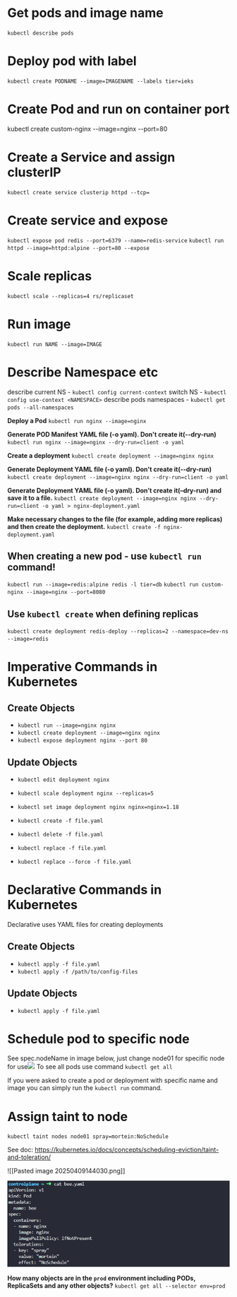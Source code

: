 # Get pods and image name
``kubectl describe pods``

# Deploy pod with label
`kubectl create PODNAME --image=IMAGENAME --labels tier=ieks`

# Create Pod and run on container port
kubectl create custom-nginx --image=nginx --port=80

# Create a Service and assign clusterIP
`kubectl create service clusterip httpd --tcp=`

# Create service and expose
`kubectl expose pod redis --port=6379 --name=redis-service`
`kubectl run httpd --image=httpd:alpine --port=80 --expose`

# Scale replicas
`kubectl scale --replicas=4 rs/replicaset`

# Run image
`kubectl run NAME --image=IMAGE `

# Describe Namespace etc
describe current NS - `kubectl config current-context`
switch NS - `kubectl config use-context <NAMESPACE>`
describe pods namespaces - `kubectl get pods --all-namespaces`

**Deploy a Pod**
`kubectl run nginx --image=nginx`

**Generate POD Manifest YAML file (-o yaml). Don't create it(--dry-run)**
`kubectl run nginx --image=nginx --dry-run=client -o yaml`

**Create a deployment**
`kubectl create deployment --image=nginx nginx`

**Generate Deployment YAML file (-o yaml). Don't create it(--dry-run)**
`kubectl create deployment --image=nginx nginx --dry-run=client -o yaml`

**Generate Deployment YAML file (-o yaml). Don’t create it(–dry-run) and save it to a file.**
`kubectl create deployment --image=nginx nginx --dry-run=client -o yaml > nginx-deployment.yaml`

**Make necessary changes to the file (for example, adding more replicas) and then create the deployment.**
`kubectl create -f nginx-deployment.yaml`

## When creating a new pod - use `kubectl run` command!
`kubectl run --image=redis:alpine redis -l tier=db`
`kubectl run custom-nginx --image=nginx --port=8080`

## Use `kubectl create` when defining replicas
`kubectl create deployment redis-deploy --replicas=2 --namespace=dev-ns --image=redis`

# Imperative Commands in Kubernetes

## Create Objects
- `kubectl run --image=nginx nginx`
- `kubectl create deployment --image=nginx nginx`
- `kubectl expose deployment nginx --port 80`

## Update Objects
- `kubectl edit deployment nginx`
- `kubectl scale deployment nginx --replicas=5`
- `kubectl set image deployment nginx nginx=nginx=1.18`

- `kubectl create -f file.yaml`
- `kubectl delete -f file.yaml`
- `kubectl replace -f file.yaml`
- `kubectl replace --force -f file.yaml`

# Declarative Commands in Kubernetes
Declarative uses YAML files for creating deployments
## Create Objects
- `kubectl apply -f file.yaml`
- `kubectl apply -f /path/to/config-files`

## Update Objects
- `kubectl apply -f file.yaml`

# Schedule pod to specific node
See spec.nodeName in image below, just change node01 for specific node for use![](Pasted%20image%2020250409135809.png)
To see all pods use command `kubectl get all`

If you were asked to create a pod or deployment with specific name and image you can simply run the `kubectl run` command.


# Assign taint to node
`kubectl taint nodes node01 spray=mortein:NoSchedule`

See doc: https://kubernetes.io/docs/concepts/scheduling-eviction/taint-and-toleration/

![[Pasted image 20250409144030.png]]

![](attachments/Pasted%20image%2020250409144030.png)


**How many objects are in the `prod` environment including PODs, ReplicaSets and any other objects?** `kubectl get all --selector env=prod`





